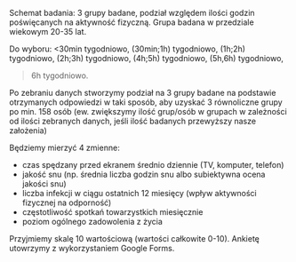 Schemat badania:
3 grupy badane, podział względem ilości godzin poświęcanych na aktywność fizyczną.
Grupa badana w przedziale wiekowym 20-35 lat.

Do wyboru:
<30min tygodniowo,
(30min;1h) tygodniowo,
(1h;2h) tygodniowo, 
(2h;3h) tygodniowo,
(4h;5h) tygodniowo,
(5h,6h) tygodniowo,
>6h tygodniowo.

Po zebraniu danych stworzymy podział na 3 grupy badane na podstawie otrzymanych odpowiedzi w taki sposób,
aby uzyskać 3 równoliczne grupy po min. 158 osób
(ew. zwiększymy ilość grup/osób w grupach w zależności od ilości zebranych danych, jeśli ilość badanych przewyższy nasze założenia)

Będziemy mierzyć 4 zmienne:
- czas spędzany przed ekranem średnio dziennie (TV, komputer, telefon)
- jakość snu (np. średnia liczba godzin snu albo subiektywna ocena jakości snu)
- liczba infekcji w ciągu ostatnich 12 miesięcy (wpływ aktywności fizycznej na odporność)
- częstotliwość spotkań towarzystkich miesięcznie
- poziom ogólnego zadowolenia z życia

Przyjmiemy skalę 10 wartościową (wartości całkowite 0-10).
Ankietę utowrzymy z wykorzystaniem Google Forms.

